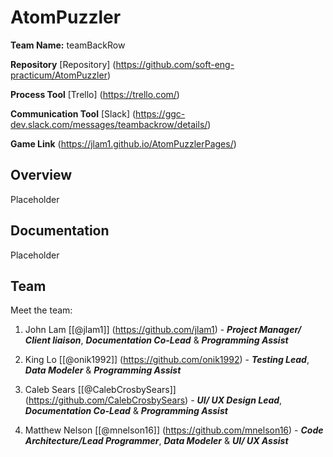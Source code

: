# AtomPuzzler

**Team Name:** teamBackRow

**Repository** [Repository] (https://github.com/soft-eng-practicum/AtomPuzzler)

**Process Tool** [Trello] (https://trello.com/)

**Communication Tool** [Slack] (https://ggc-dev.slack.com/messages/teambackrow/details/)

**Game Link** (https://jlam1.github.io/AtomPuzzlerPages/)

## Overview
Placeholder

## Documentation
Placeholder

## Team

Meet the team:

1. John Lam [[@jlam1]] (https://github.com/jlam1) - ***Project Manager/ Client liaison***, ***Documentation Co-Lead*** & ***Programming Assist***
    
2. King Lo	[[@onik1992]]
(https://github.com/onik1992) - ***Testing Lead***, ***Data Modeler*** & ***Programming Assist***

3. Caleb Sears [[@CalebCrosbySears]] (https://github.com/CalebCrosbySears) - ***UI/ UX Design Lead***, ***Documentation Co-Lead*** & ***Programming Assist***

4. Matthew Nelson [[@mnelson16]] (https://github.com/mnelson16) - ***Code Architecture/Lead Programmer***, ***Data Modeler*** & ***UI/ UX Assist***
